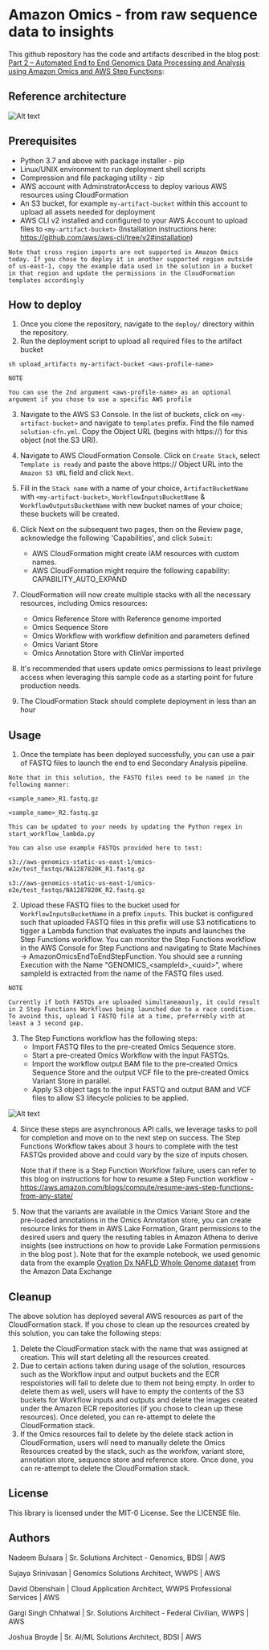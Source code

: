 # Amazon Omics - from raw sequence data to insights

This github repository has the code and artifacts described in the blog post: [Part 2 – Automated End to End Genomics Data Processing and Analysis using Amazon Omics and AWS Step Functions](https://aws.amazon.com/blogs/industries/automated-end-to-end-genomics-data-storage-and-analysis-using-amazon-omics/):


## Reference architecture
![Alt text](static/arch_diagram.png?raw=true "Reference architecture using Step Functions and Lambda Functions")

## Prerequisites 

- Python 3.7 and above with package installer - pip
- Linux/UNIX environment to run deployment shell scripts
- Compression and file packaging utility - zip
- AWS account with AdminstratorAccess to deploy various AWS resources using CloudFormation
- An S3 bucket, for example `my-artifact-bucket` within this account to upload all assets needed for deployment
- AWS CLI v2 installed and configured to your AWS Account to upload files to `<my-artifact-bucket>` (Installation instructions here: https://github.com/aws/aws-cli/tree/v2#installation)


```
Note that cross region imports are not supported in Amazon Omics today. If you chose to deploy it in another supported region outside of us-east-1, copy the example data used in the solution in a bucket in that region and update the permissions in the CloudFormation templates accordingly
```

## How to deploy

1. Once you clone the repository, navigate to the `deploy/` directory within the repository.  
2. Run the deployment script to upload all required files to the artifact bucket

`sh upload_artifacts my-artifact-bucket <aws-profile-name>`
```
NOTE

You can use the 2nd argument <aws-profile-name> as an optional argument if you chose to use a specific AWS profile
```
3. Navigate to the AWS S3 Console. In the list of buckets, click on `<my-artifact-bucket>` and navigate to `templates` prefix. Find the file named `solution-cfn.yml`. Copy the Object URL (begins with https://) for this object (not the S3 URI).
4. Navigate to AWS CloudFormation Console. Click on `Create Stack`, select `Template is ready` and paste the above https:// Object URL into the `Amazon S3 URL` field and click `Next`. 
5. Fill in the `Stack name` with a name of your choice, `ArtifactBucketName` with `<my-artifact-bucket>`, `WorkflowInputsBucketName` & `WorkflowOutputsBucketName` with new bucket names of your choice; these buckets will be created. 
6. Click Next on the subsequent two pages, then on the Review <Stack name> page, acknowledge the following 'Capabilities', and click `Submit`:
    - AWS CloudFormation might create IAM resources with custom names.
    - AWS CloudFormation might require the following capability: CAPABILITY_AUTO_EXPAND
7. CloudFormation will now create multiple stacks with all the necessary resources, including Omics resources:
    - Omics Reference Store with Reference genome imported
    - Omics Sequence Store
    - Omics Workflow with workflow definition and parameters defined
    - Omics Variant Store
    - Omics Annotation Store with ClinVar imported

8. It's recommended that users update omics permissions to least privilege access when leveraging this sample code as a starting point for future production needs.
9. The CloudFormation Stack should complete deployment in less than an hour

## Usage
1. Once the template has been deployed successfully, you can use a pair of FASTQ files to launch the end to end Secondary Analysis pipeline. 

```
Note that in this solution, the FASTQ files need to be named in the following manner:
    
<sample_name>_R1.fastq.gz 

<sample_name>_R2.fastq.gz

This can be updated to your needs by updating the Python regex in start_workflow_lambda.py

You can also use example FASTQs provided here to test:

s3://aws-genomics-static-us-east-1/omics-e2e/test_fastqs/NA1287820K_R1.fastq.gz
    
s3://aws-genomics-static-us-east-1/omics-e2e/test_fastqs/NA1287820K_R2.fastq.gz

```


2. Upload these FASTQ files to the bucket used for `WorkflowInputsBucketName` in a prefix `inputs`. This bucket is configured such that uploaded FASTQ files in this prefix will use S3 notifications to tigger a Lambda function that evaluates the inputs and launches the Step Functions workflow. You can monitor the Step Functions workflow in the AWS Console for Step Functions and navigating to State Machines -> AmazonOmicsEndToEndStepFunction. You should see a running Execution with the Name "GENOMICS_\<sampleId>_\<uuid>", where sampleId is extracted from the name of the FASTQ files used.

```
NOTE

Currently if both FASTQs are uploaded simultaneaously, it could result in 2 Step Functions Workflows being launched due to a race condition. To avoind this, upload 1 FASTQ file at a time, preferrebly with at least a 3 second gap.
```

3. The Step Functions workflow has the following steps:
   - Import FASTQ files to the pre-created Omics Sequence store.
   - Start a pre-created Omics Workflow with the input FASTQs.
   - Import the workflow output BAM file to the pre-created Omics Sequence Store and the output VCF file to the pre-created Omics Variant Store in parallel.
   - Apply S3 object tags to the input FASTQ and output BAM and VCF files to allow S3 lifecycle policies to be applied.  
   
![Alt text](static/stepfunctions_graph_workflowstudio.png?raw=true "Step Function State Machine")

4. Since these steps are asynchronous API calls, we leverage tasks to poll for completion and move on to the next step on success. The Step Functions Workflow takes about 3 hours to complete with the test FASTQs provided above and could vary by the size of inputs chosen. 

    Note that if there is a Step Function Workflow failure, users can refer to this blog on instructions for how to resume a Step Function workflow - https://aws.amazon.com/blogs/compute/resume-aws-step-functions-from-any-state/

5. Now that the variants are available in the Omics Variant Store and the pre-loaded annotations in the Omics Annotation store, you can create resource links for them in AWS Lake Formation, Grant permissions to the desired users and query the resuting tables in Amazon Athena to derive insights (see instructions on how to provide Lake Formation permissions in the blog post <link>). Note that for the example notebook, we used genomic data from the example [Ovation Dx NAFLD Whole Genome dataset](https://aws.amazon.com/marketplace/pp/prodview-565xa6uzf77wu?sr=0-1&ref_=beagle&applicationId=AWS-Marketplace-Console#offers) from the Amazon Data Exchange

## Cleanup

The above solution has deployed several AWS resources as part of the CloudFormation stack. If you chose to clean up the resources created by this solution, you can take the following steps:

1. Delete the CloudFormation stack with the name that was assigned at creation. This will start deleting all the resources created. 
2. Due to certain actions taken during usage of the solution, resources such as the Workflow input and output buckets and the ECR respoistories will fail to delete due to them not being empty. In order to delete them as well, users will have to empty the contents of the S3 buckets for Workflow inputs and outputs and delete the images created under the Amazon ECR repositories (if you chose to clean up these resources). Once deleted, you can re-attempt to delete the CloudFormation stack.
3. If the Omics resources fail to delete by the delete stack action in CloudFormation, users will need to manually delete the Omics Resources created by the stack, such as the workfow, variant store, annotation store, sequence store and reference store. Once done, you can re-attempt to delete the CloudFormation stack.  
   

## License
This library is licensed under the MIT-0 License. See the LICENSE file.

## Authors

Nadeem Bulsara | Sr. Solutions Architect - Genomics, BDSI | AWS

Sujaya Srinivasan | Genomics Solutions Architect, WWPS | AWS 

David Obenshain | Cloud Application Architect, WWPS Professional Services | AWS

Gargi Singh Chhatwal | Sr. Solutions Architect - Federal Civilian, WWPS | AWS

Joshua Broyde | Sr. AI/ML Solutions Architect, BDSI | AWS